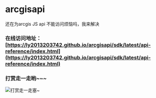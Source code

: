 # arcgisapi
还在为arcgis JS api 不能访问烦恼吗，我来解决

### 在线访问地址：[https://ly2013203742.github.io/arcgisapi/sdk/latest/api-reference/index.html](https://ly2013203742.github.io/arcgisapi/sdk/latest/api-reference/index.html)


### 打赏走一走哟~~~

![打赏走一走塞~](https://github.com/ly2013203742/arcgisapi/blob/master/pay.png)